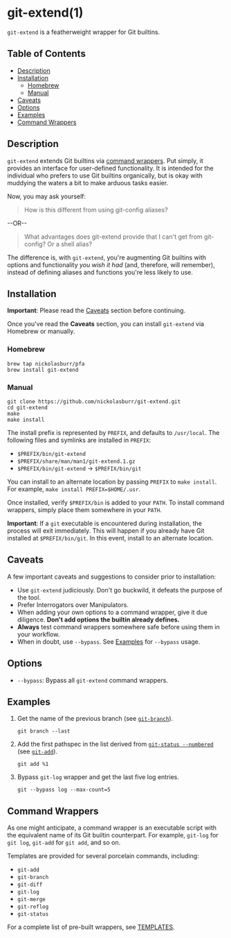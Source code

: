 # git-extend(1)

`git-extend` is a featherweight wrapper for Git builtins.

## Table of Contents

- [Description](#description)
- [Installation](#installation)
  + [Homebrew](#homebrew)
  + [Manual](#manual)
- [Caveats](#caveats)
- [Options](#options)
- [Examples](#examples)
- [Command Wrappers](#command-wrappers)

## Description

`git-extend` extends Git builtins via [command wrappers](#command-wrappers). Put simply, it provides an interface for user-defined functionality. It is intended for the individual who prefers to use Git builtins organically, but is okay with muddying the waters a bit to make arduous tasks easier.

Now, you may ask yourself:

> How is this different from using git-config aliases?

--OR--

> What advantages does git-extend provide that I can't get from git-config? Or a shell alias?

The difference is, with `git-extend`, you're augmenting Git builtins with options and functionality _you wish it had_ (and, therefore, will remember), instead of defining aliases and functions you're less likely to use.

## Installation

<strong>Important</strong>: Please read the [Caveats](#caveats) section before continuing.

Once you've read the **Caveats** section, you can install `git-extend` via Homebrew or manually.

### Homebrew

```
brew tap nickolasburr/pfa
brew install git-extend
```

### Manual

```
git clone https://github.com/nickolasburr/git-extend.git
cd git-extend
make
make install
```

The install prefix is represented by `PREFIX`, and defaults to `/usr/local`. The following files and symlinks are installed in `PREFIX`:

+ `$PREFIX/bin/git-extend`
+ `$PREFIX/share/man/man1/git-extend.1.gz`
+ `$PREFIX/bin/git-extend` -> `$PREFIX/bin/git`

You can install to an alternate location by passing `PREFIX` to `make install`. For example, `make install PREFIX=$HOME/.usr`.

Once installed, verify `$PREFIX/bin` is added to your `PATH`. To install command wrappers, simply place them somewhere in your `PATH`.

<strong>Important</strong>: If a `git` executable is encountered during installation, the process will exit immediately. This will happen if you already have Git installed at `$PREFIX/bin/git`. In this event, install to an alternate location.

## Caveats

A few important caveats and suggestions to consider prior to installation:

+ Use `git-extend` judiciously. Don't go buckwild, it defeats the purpose of the tool.
+ Prefer Interrogators over Manipulators.
+ When adding your own options to a command wrapper, give it due diligence. **Don't add options the builtin already defines.**
+ **Always** test command wrappers somewhere safe before using them in your workflow.
+ When in doubt, use `--bypass`. See [Examples](#examples) for `--bypass` usage.

## Options

+ `--bypass`: Bypass all `git-extend` command wrappers.

## Examples

1. Get the name of the previous branch (see [`git-branch`](https://github.com/nickolasburr/git-extend/blob/master/templates/git-branch)).

    ```
    git branch --last
    ```

2. Add the first pathspec in the list derived from [`git-status --numbered`](https://github.com/nickolasburr/git-extend/blob/master/templates/git-status#L19-L36) (see [`git-add`](https://github.com/nickolasburr/git-extend/blob/master/templates/git-add)).

    ```
    git add %1
    ```

3. Bypass `git-log` wrapper and get the last five log entries.

    ```
    git --bypass log --max-count=5
    ```

## Command Wrappers

As one might anticipate, a command wrapper is an executable script with the equivalent name of its Git builtin counterpart. For example, `git-log` for `git log`, `git-add` for `git add`, and so on.

Templates are provided for several porcelain commands, including:

+ `git-add`
+ `git-branch`
+ `git-diff`
+ `git-log`
+ `git-merge`
+ `git-reflog`
+ `git-status`

For a complete list of pre-built wrappers, see [TEMPLATES](https://github.com/nickolasburr/git-extend/blob/master/TEMPLATES.md).
